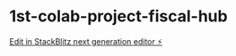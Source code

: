 # 1st-colab-project-fiscal-hub

[Edit in StackBlitz next generation editor ⚡️](https://stackblitz.com/~/github.com/AayushtheCoder01/1st-colab-project-fiscal-hub)
